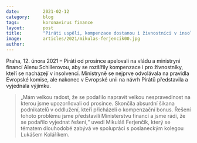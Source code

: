 ```yaml
---
date:         2021-02-12
category:     blog
tags:         koronavirus finance
layout:       post
title:        "Piráti uspěli, kompenzace dostanou i živnostníci v insolvenci"
image:        articles/2021/mikulas-ferjencik00.jpg
author:       
---
```



 

Praha, 12. února 2021 – Piráti od prosince apelovali na vládu a ministryni financí Alenu Schillerovou, aby se rozšířily kompenzace i pro živnostníky, kteří se nacházejí v insolvenci. Ministryně se nejprve odvolávala na pravidla Evropské komise, ale nakonec v Evropské unii na návrh Pirátů představila a vyjednala výjimku. 
 
> „Mám velkou radost, že se podařilo napravit velkou nespravedlnost na kterou jsme upozorňovali od prosince. Skončila absurdní šikana podnikatelů v oddlužení, kteří přicházeli o kompenzační bonus. Řešení tohoto problému jsme představili Ministerstvu financí a jsme rádi, že se podařilo vyjednat řešení,“ uvedl Mikuláš Ferjenčík, který se tématem dlouhodobé zabývá ve spolupráci s poslaneckým kolegou Lukášem Koláříkem. 
